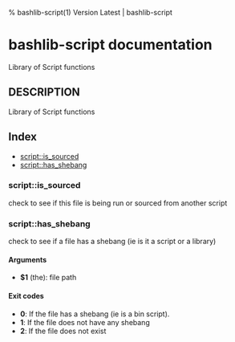 % bashlib-script(1) Version Latest | bashlib-script
# bashlib-script documentation

Library of Script functions

## DESCRIPTION

Library of Script functions

## Index

* [script::is_sourced](#scriptis_sourced)
* [script::has_shebang](#scripthas_shebang)

### script::is_sourced

check to see if this file is being run or sourced from another script

### script::has_shebang

check to see if a file has a shebang (ie is it a script or a library)

#### Arguments

* **$1** (the): file path

#### Exit codes

* **0**: If the file has a shebang (ie is a bin script).
* **1**: If the file does not have any shebang
* **2**: If the file does not exist

